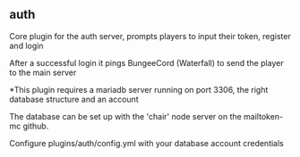 ## auth

Core plugin for the auth server, prompts players to input their token, register and login

After a successful login it pings BungeeCord (Waterfall) to send the player to the main server

*This plugin requires a mariadb server running on port 3306, the right database structure and an account

The database can be set up with the 'chair' node server on the mailtoken-mc github.

Configure plugins/auth/config.yml with your database account credentials